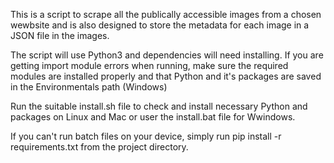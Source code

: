 This is a script to scrape all the publically accessible images from a chosen wewbsite and is also designed to store the metadata for each image in a JSON file in the images.

The script will use Python3 and dependencies will need installing. If you are getting import module errors when running, make sure the required modules are installed properly and that Python and it's packages are saved in the Environmentals path (Windows)

Run the suitable install.sh file to check and install necessary Python and packages on Linux and Mac or user the install.bat file for Wwindows.

If you can't run batch files on your device, simply run pip install -r requirements.txt from the project directory.


